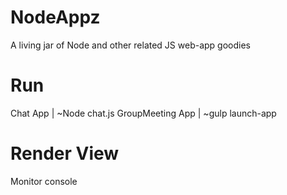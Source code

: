# NodeAppz
A living jar of Node and other related JS web-app goodies

# Run
Chat App | ~Node chat.js
GroupMeeting App | ~gulp launch-app

# Render View
Monitor console 
